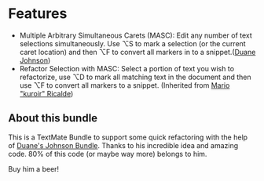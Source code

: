 # Features

* Multiple Arbitrary Simultaneous Carets (MASC): Edit any number of text selections simultaneously. Use ⌥S to mark a selection (or the current caret location) and then ⌥F to convert all markers in to a snippet.([Duane Johnson](http://inquirylabs.com/))
* Refactor Selection with MASC: Select a portion of text you wish to refactorize, use ⌥D to mark all matching text in the document and then use ⌥F to convert all markers to a snippet. (Inherited from [Mario "kuroir" Ricalde](http://kuroir.com/))

## About this bundle

This is a TextMate Bundle to support some quick refactoring with the help of [Duane's Johnson Bundle](http://inquirylabs.com/blog2009/my-textmate-bundle/). Thanks to his incredible idea and amazing code. 80% of this code (or maybe way more) belongs to him.

Buy him a beer!
